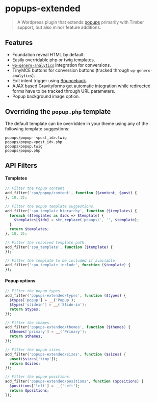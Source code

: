 # popups-extended

> A Wordpress plugin that extends [popups](https://wordpress.org/plugins/popups/) primarily with Timber support, but also minor feature additions.

## Features

- Foundation reveal HTML by default.
- Easily overridable php or twig templates.
- [`wp-genero-analytics`](https://github.com/generoi/wp-genero-analytics) integration for conversions.
- TinyMCE buttons for conversion buttons (tracked through `wp-genero-analytics`).
- Exit intent trigger using [Bounceback](https://github.com/AMKohn/bounceback).
- AJAX based Gravityforms get automatic integration while redirected forms have to be tracked through URL parameters.
- Popup background image option.

## Overriding the `popup.php` template

The default template can be overridden in your theme using any of the following template suggestions:

    popups/popup--<post_id>.twig
    popups/popup-<post_id>.php
    popups/popup.twig
    popups/popup.php

## API Filters

#### Templates

```php
// Filter the Popup content
add_filter('spu/popup/content', function ($content, $post) {
}, 10, 2);

// Filter the popup template suggestions.
add_filter('spu_template_hierarchy', function ($templates) {
  foreach ($templates as $idx => $template) {
    $templates[$idx] = str_replace('popups/', '', $template);
  }
  return $templates;
}, 10, 2);

// Filter the resolved template path.
add_filter('spu_template', function ($template) {
});

// Filter the template to be included if available
add_filter('spu_template_include', function ($template) {
});
```

#### Popup options

```php
// Filter the popup types
add_filter('popups-extended/types', function ($types) {
  $types['popup'] = __('Popup');
  $types['slidein'] = __('Slide-in');
  return $types;
});

// Filter the themes.
add_filter('popups-extended/themes', function ($themes) {
  $themes['primary'] = __('Primary');
  return $themes;
});

// Filter the popup sizes.
add_filter('popups-extended/sizes', function ($sizes) {
  unset($sizes['tiny']);
  return $sizes;
});

// Filter the popup positions.
add_filter('popups-extended/positions', function ($positions) {
  $positions['left'] = __('Left');
  return $positions;
});
```
